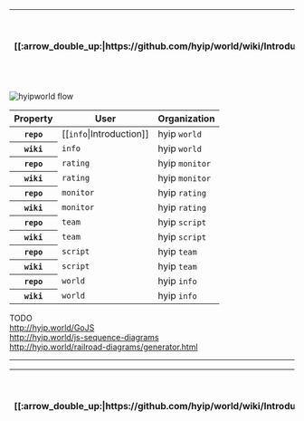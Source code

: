 <table>
  <thead>
    <tr>
      <th>[[:arrow_double_up:|https://github.com/hyip/world/wiki/Introduction]]</th>
      <th>[[:arrow_up_small:|https://github.com/hyipworld/hyipworld.github.io/wiki/Introduction]]</th>
      <th>[[:rewind:|Introduction]] [[Intro|Introduction]]</th>
      <th>[[:arrow_backward:|[Mapping]-Merging]] [[Prev|[Mapping]-Merging]]</th>
      <th>[[:repeat:|[Mapping]-Overall]] [[Reload|[Mapping]-Overall]]</th>
      <th>Last :arrow_forward:</th>
      <th>[[Next|https://github.com/hyip/rating]] [[:fast_forward:|https://github.com/hyip/rating]]</th>
      <th>[[:arrow_down_small:|https://github.com/hyip/rating]]</th>
      <th>[[:arrow_double_down:|https://github.com/hyip/rating/wiki/Introduction]]</th>
    </tr>
  </thead>
</table>

![hyipworld flow](https://hyipworld.github.io/images/github/doc/figure16.png)

<table>
  <thead>
    <tr>
      <th>Property</th>
      <th>User</th>
      <th>Organization</th>
    </tr>
  </thead>
  <tbody>
    <tr>
      <th scope="row"><code>repo</code></th>
      <td>[[<code>info</code>|Introduction]]</td>
      <td>hyip <code>world</code></td>
    </tr>
    <tr>
      <th scope="row"><code>wiki</code></th>
      <td><code>info</code></td>
      <td>hyip <code>world</code></td>
    </tr>
    <tr>
      <th scope="row"><code>repo</code></th>
      <td><code>rating</code></td>
      <td>hyip <code>monitor</code></td>
    </tr>
    <tr>
      <th scope="row"><code>wiki</code></th>
      <td><code>rating</code></td>
      <td>hyip <code>monitor</code></td>
    </tr>
    <tr>
      <th scope="row"><code>repo</code></th>
      <td><code>monitor</code></td>
      <td>hyip <code>rating</code></td>
    </tr>
    <tr>
      <th scope="row"><code>wiki</code></th>
      <td><code>monitor</code></td>
      <td>hyip <code>rating</code></td>
    </tr>
    <tr>
      <th scope="row"><code>repo</code></th>
      <td><code>team</code></td>
      <td>hyip <code>script</code></td>
    </tr>
    <tr>
      <th scope="row"><code>wiki</code></th>
      <td><code>team</code></td>
      <td>hyip <code>script</code></td>
    </tr>
    <tr>
      <th scope="row"><code>repo</code></th>
      <td><code>script</code></td>
      <td>hyip <code>team</code></td>
    </tr>
    <tr>
      <th scope="row"><code>wiki</code></th>
      <td><code>script</code></td>
      <td>hyip <code>team</code></td>
    </tr>
    <tr>
      <th scope="row"><code>repo</code></th>
      <td><code>world</code></td>
      <td>hyip <code>info</code></td>
    </tr>
    <tr>
      <th scope="row"><code>wiki</code></th>
      <td><code>world</code></td>
      <td>hyip <code>info</code></td>
    </tr>
  </tbody>
</table>



TODO  
http://hyip.world/GoJS  
http://hyip.world/js-sequence-diagrams  
http://hyip.world/railroad-diagrams/generator.html  

***
<table>
  <thead>
    <tr>
      <th>[[:arrow_double_up:|https://github.com/hyip/world/wiki/Introduction]]</th>
      <th>[[:arrow_up_small:|https://github.com/hyipworld/hyipworld.github.io/wiki/Introduction]]</th>
      <th>[[:rewind:|Introduction]] [[Intro|Introduction]]</th>
      <th>[[:arrow_backward:|[Mapping]-Merging]] [[Prev|[Mapping]-Merging]]</th>
      <th>[[:repeat:|[Mapping]-Overall]] [[Reload|[Mapping]-Overall]]</th>
      <th>Last :arrow_forward:</th>
      <th>[[Next|https://github.com/hyip/rating]] [[:fast_forward:|https://github.com/hyip/rating]]</th>
      <th>[[:arrow_down_small:|https://github.com/hyip/rating]]</th>
      <th>[[:arrow_double_down:|https://github.com/hyip/rating/wiki/Introduction]]</th>
    </tr>
  </thead>
</table>